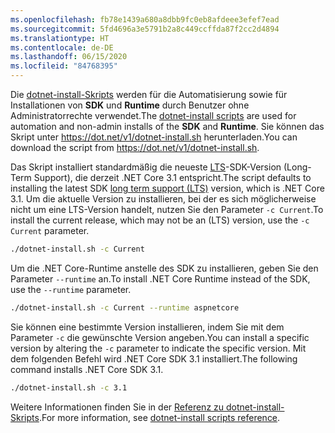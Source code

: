 ```yaml
---
ms.openlocfilehash: fb78e1439a680a8dbb9fc0eb8afdeee3efef7ead
ms.sourcegitcommit: 5fd4696a3e5791b2a8c449ccffda87f2cc2d4894
ms.translationtype: HT
ms.contentlocale: de-DE
ms.lasthandoff: 06/15/2020
ms.locfileid: "84768395"
---
```


<span data-ttu-id="6a4dc-101">Die [dotnet-install-Skripts](../../tools/dotnet-install-script.md) werden für die Automatisierung sowie für Installationen von **SDK** und **Runtime** durch Benutzer ohne Administratorrechte verwendet.</span><span class="sxs-lookup"><span data-stu-id="6a4dc-101">The [dotnet-install scripts](../../tools/dotnet-install-script.md) are used for automation and non-admin installs of the **SDK** and **Runtime**.</span></span> <span data-ttu-id="6a4dc-102">Sie können das Skript unter <https://dot.net/v1/dotnet-install.sh> herunterladen.</span><span class="sxs-lookup"><span data-stu-id="6a4dc-102">You can download the script from <https://dot.net/v1/dotnet-install.sh>.</span></span>

<span data-ttu-id="6a4dc-103">Das Skript installiert standardmäßig die neueste [LTS](https://dotnet.microsoft.com/platform/support/policy/dotnet-core)-SDK-Version (Long-Term Support), die derzeit .NET Core 3.1 entspricht.</span><span class="sxs-lookup"><span data-stu-id="6a4dc-103">The script defaults to installing the latest SDK [long term support (LTS)](https://dotnet.microsoft.com/platform/support/policy/dotnet-core) version, which is .NET Core 3.1.</span></span> <span data-ttu-id="6a4dc-104">Um die aktuelle Version zu installieren, bei der es sich möglicherweise nicht um eine LTS-Version handelt, nutzen Sie den Parameter `-c Current`.</span><span class="sxs-lookup"><span data-stu-id="6a4dc-104">To install the current release, which may not be an (LTS) version, use the `-c Current` parameter.</span></span>

```bash
./dotnet-install.sh -c Current
```

<span data-ttu-id="6a4dc-105">Um die .NET Core-Runtime anstelle des SDK zu installieren, geben Sie den Parameter `--runtime` an.</span><span class="sxs-lookup"><span data-stu-id="6a4dc-105">To install .NET Core Runtime instead of the SDK, use the `--runtime` parameter.</span></span>

```bash
./dotnet-install.sh -c Current --runtime aspnetcore
```

<span data-ttu-id="6a4dc-106">Sie können eine bestimmte Version installieren, indem Sie mit dem Parameter `-c` die gewünschte Version angeben.</span><span class="sxs-lookup"><span data-stu-id="6a4dc-106">You can install a specific version by altering the `-c` parameter to indicate the specific version.</span></span> <span data-ttu-id="6a4dc-107">Mit dem folgenden Befehl wird .NET Core SDK 3.1 installiert.</span><span class="sxs-lookup"><span data-stu-id="6a4dc-107">The following command installs .NET Core SDK 3.1.</span></span>

```bash
./dotnet-install.sh -c 3.1
```

<span data-ttu-id="6a4dc-108">Weitere Informationen finden Sie in der [ Referenz zu dotnet-install-Skripts](../../tools/dotnet-install-script.md).</span><span class="sxs-lookup"><span data-stu-id="6a4dc-108">For more information, see [dotnet-install scripts reference](../../tools/dotnet-install-script.md).</span></span>
